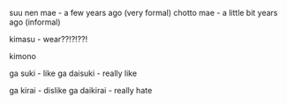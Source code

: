 suu nen mae - a few years ago (very formal)
chotto mae - a little bit years ago (informal)

kimasu - wear??!?!??!

kimono

ga suki - like
ga daisuki - really like

ga kirai - dislike
ga daikirai - really hate